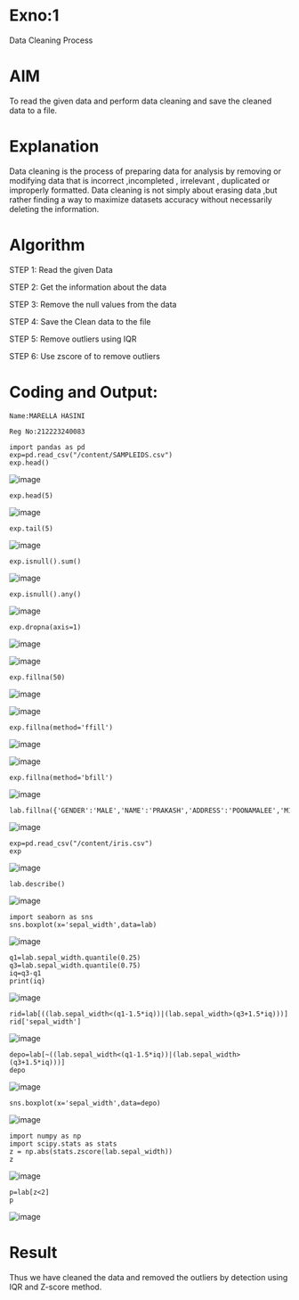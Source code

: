 # Exno:1
Data Cleaning Process

# AIM
To read the given data and perform data cleaning and save the cleaned data to a file.

# Explanation
Data cleaning is the process of preparing data for analysis by removing or modifying data that is incorrect ,incompleted , irrelevant , duplicated or improperly formatted. Data cleaning is not simply about erasing data ,but rather finding a way to maximize datasets accuracy without necessarily deleting the information.

# Algorithm
STEP 1: Read the given Data

STEP 2: Get the information about the data

STEP 3: Remove the null values from the data

STEP 4: Save the Clean data to the file

STEP 5: Remove outliers using IQR

STEP 6: Use zscore of to remove outliers

# Coding and Output:
```
Name:MARELLA HASINI

Reg No:212223240083
```
```
import pandas as pd
exp=pd.read_csv("/content/SAMPLEIDS.csv")
exp.head()
```

![image](https://github.com/user-attachments/assets/c6a84086-88b9-4c92-87d3-0da0fef40c22)

```
exp.head(5)
```
![image](https://github.com/user-attachments/assets/623da8ea-48dc-459b-a7da-1f94de210131)

```
exp.tail(5)
```
![image](https://github.com/user-attachments/assets/bae6b6cf-2671-4bef-9f13-d3bc0ab31cf8)

```
exp.isnull().sum()
```
![image](https://github.com/user-attachments/assets/11cafd75-8dda-435a-8f46-4a2a95c62abc)

```
exp.isnull().any()
```
![image](https://github.com/user-attachments/assets/08993dca-eb25-4488-a40b-8fc1668a2838)

```
exp.dropna(axis=1)
```
![image](https://github.com/user-attachments/assets/041f0ea6-6030-4a1c-b0ca-3c6eee248b9b)

![image](https://github.com/user-attachments/assets/0984f81a-3e2e-423e-a156-30331028d7ab)

```
exp.fillna(50)
```
![image](https://github.com/user-attachments/assets/63dd4505-8952-4284-ab10-aa99b743086e)

![image](https://github.com/user-attachments/assets/b6061196-c97f-4a66-b8ca-0d67f81c1ce3)

```
exp.fillna(method='ffill')
```
![image](https://github.com/user-attachments/assets/bc03a320-dd35-4d77-80a2-f98b5f4cf82a)

![image](https://github.com/user-attachments/assets/7874a207-7a1b-4943-8a84-0855441f7ff6)

```
exp.fillna(method='bfill')
```
![image](https://github.com/user-attachments/assets/8aa12dfb-c830-49aa-ac4b-5e0be68e83f7)

```
lab.fillna({'GENDER':'MALE','NAME':'PRAKASH','ADDRESS':'POONAMALEE','M1':'50','M2':'89','M3':'75','M4':'82','TOTAL':'896','AVG':'89.00000'})
```
![image](https://github.com/user-attachments/assets/1b02e0ae-accb-4728-b787-5aad7d360e5e)

```
exp=pd.read_csv("/content/iris.csv")
exp
```
![image](https://github.com/user-attachments/assets/fbd1ef1a-4cda-4949-8e4c-d190fa5d6351)

```
lab.describe()
```
![image](https://github.com/user-attachments/assets/bef8f811-36ab-4e7f-bbb0-8bd8ca8e5c2b)

```
import seaborn as sns
sns.boxplot(x='sepal_width',data=lab)
```
![image](https://github.com/user-attachments/assets/ed471a98-21ef-47ec-bf23-b46f7dd75905)

```
q1=lab.sepal_width.quantile(0.25)
q3=lab.sepal_width.quantile(0.75)
iq=q3-q1
print(iq)
```
![image](https://github.com/user-attachments/assets/cbcc3301-28b0-48ea-a970-ea6053bbf32b)

```
rid=lab[((lab.sepal_width<(q1-1.5*iq))|(lab.sepal_width>(q3+1.5*iq)))]
rid['sepal_width']
```
![image](https://github.com/user-attachments/assets/d28c0937-992b-4f62-a27f-97e024e0d059)

```
depo=lab[~((lab.sepal_width<(q1-1.5*iq))|(lab.sepal_width>(q3+1.5*iq)))]
depo
```
![image](https://github.com/user-attachments/assets/537c49fc-7535-476c-9d43-2504d991b062)

```
sns.boxplot(x='sepal_width',data=depo)
```
![image](https://github.com/user-attachments/assets/e93c6054-522b-4860-baa9-c9ea904a4bb0)

```
import numpy as np
import scipy.stats as stats
z = np.abs(stats.zscore(lab.sepal_width))
z
```
![image](https://github.com/user-attachments/assets/b12bca86-3276-4bf9-bdcf-722beaaef020)

```
p=lab[z<2]
p
```
![image](https://github.com/user-attachments/assets/153084b9-b5b5-4f23-a4b8-8c43a4be9364)
# Result
Thus we have cleaned the data and removed the outliers by detection using IQR and Z-score method.
